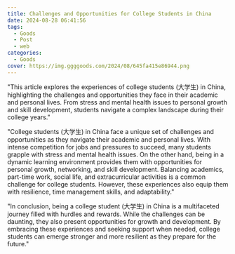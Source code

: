 ```yaml
---
title: Challenges and Opportunities for College Students in China
date: 2024-08-28 06:41:56
tags:
  - Goods
  - Post
  - web
categories:
  - Goods
cover: https://img.ggggoods.com/2024/08/645fa415e86944.png
---
```


"This article explores the experiences of college students (大学生) in China, highlighting the challenges and opportunities they face in their academic and personal lives. From stress and mental health issues to personal growth and skill development, students navigate a complex landscape during their college years."

"College students (大学生) in China face a unique set of challenges and opportunities as they navigate their academic and personal lives. With intense competition for jobs and pressures to succeed, many students grapple with stress and mental health issues. On the other hand, being in a dynamic learning environment provides them with opportunities for personal growth, networking, and skill development. Balancing academics, part-time work, social life, and extracurricular activities is a common challenge for college students. However, these experiences also equip them with resilience, time management skills, and adaptability."

"In conclusion, being a college student (大学生) in China is a multifaceted journey filled with hurdles and rewards. While the challenges can be daunting, they also present opportunities for growth and development. By embracing these experiences and seeking support when needed, college students can emerge stronger and more resilient as they prepare for the future."
